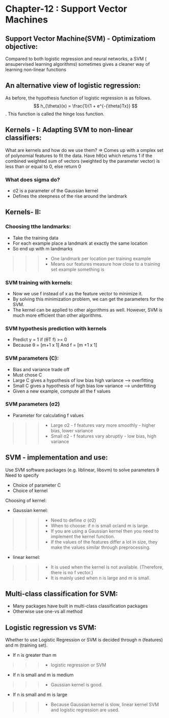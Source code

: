 # Chapter-12 : Support Vector Machines

## Support Vector Machine(SVM) - Optimizatiom objective:
Compared to both logistic regression and neural networks, a SVM ( ansupervised learning algorithms) sometimes gives a cleaner way of learning non-linear functions

## An alternative view of logistic regression:
As before, the hypothesis function of logistic regression is as follows. $$ h_{\theta}(x) = \frac{1}{1 + e^{-{\theta}Tx}} $$ . This function is called the hinge loss function.

## Kernels - I: Adapting SVM to non-linear classifiers:
What are kernels and how do we use them?
=> Comes up with a omplex set of polynomial features to fit the data. Have hθ(x) which returns 1 if the combined weighted sum of vectors (weighted by the parameter vector) is less than or equal to 0, else return 0

### What does sigma do?
+ σ2 is a parameter of the Gaussian kernel
+ Defines the steepness of the rise around the landmark


## Kernels- II:
### Choosing tthe landmarks:
+ Take the training data
+ For each example place a landmark at exactly the same location
+ So end up with m landmarks
>>> + One landmark per location per training example
>>> + Means our features measure how close to a training set example something is

### SVM training with kernels:
+ Now we use f instead of x as the feature vector to minimize it.
+ By solving this minimization problem, we can get the parameters for the SVM.
+ The kernel can be applied to other algorithms as well.
However, SVM is much more efficient than other algorithms.

### SVM hypothesis prediction with kernels
+ Predict y = 1 if (θT f) >= 0
+ Because θ = [m+1 x 1]  And f = [m +1 x 1]

### SVM parameters (C):
+ Bias and variance trade off
+ Must chose C
+ Large C gives a hypothesis of low bias high variance --> overfitting
+ Small C gives a hypothesis of high bias low variance --> underfitting
+ Given a new example, compute all the f values

### SVM parameters (σ2)
+ Parameter for calculating f values
>>> + Large σ2 - f features vary more smoothly - higher bias, lower variance
>>> + Small σ2 - f features vary abruptly - low bias, high variance


## SVM - implementation and use:
Use SVM software packages (e.g. liblinear, libsvm) to solve parameters θ
Need to specify
+ Choice of parameter C
+ Choice of kernel

Choosing of kernel:
+ Gaussian kernel:
>>> + Need to define σ (σ2)
>>> + When to choose: if n is small or/and m is large.
>>> + If you are using a Gaussian kernel then you need to implement the kernel function.
>>> + If the values of the features differ a lot in size, they make the values similar through preprocessing.

+ linear kernel: 
>>> + It is used when the kernel is not available. (Therefore, there is no f vector.)
>>> + It is mainly used when n is large and m is small.


## Multi-class classification for SVM:
+ Many packages have built in multi-class classification packages
+ Otherwise use one-vs all method
 
## Logistic regression vs SVM:
Whether to use Logistic Regression or SVM is decided through n (features) and m (training set).

+ If n is greater than m
>>> + logistic regression or SVM
+ If n is small and m is medium
>>> + Gaussian kernel is good.
+ If n is small and m is large
>>> + Because Gaussian kernel is slow, linear kernel SVM and logistic regression are used.